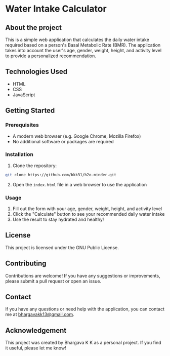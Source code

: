 # Water Intake Calculator

## About the project
This is a simple web application that calculates the daily water intake required based on a person's Basal Metabolic Rate (BMR). The application takes into account the user's age, gender, weight, height, and activity level to provide a personalized recommendation.

## Technologies Used

* HTML
* CSS
* JavaScript

## Getting Started

### Prerequisites

* A modern web browser (e.g. Google Chrome, Mozilla Firefox)
* No additional software or packages are required

### Installation

1. Clone the repository:
```bash
git clone https://github.com/bkk31/h2o-minder.git
```
2. Open the `index.html` file in a web browser to use the application

### Usage

1. Fill out the form with your age, gender, weight, height, and activity level
2. Click the "Calculate" button to see your recommended daily water intake
3. Use the result to stay hydrated and healthy!

## License
This project is licensed under the GNU Public License.

## Contributing
Contributions are welcome! If you have any suggestions or improvements, please submit a pull request or open an issue.

## Contact
If you have any questions or need help with the application, you can contact me at [bhargavakk13@gmail.com](mailto:bhargavakk13@gmail.com).

## Acknowledgement
This project was created by Bhargava K K as a personal project. If you find it useful, please let me know!